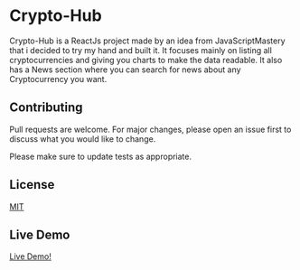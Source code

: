 # Crypto-Hub

Crypto-Hub is a ReactJs project made by an idea from JavaScriptMastery that i decided to try my hand and built it.
It focuses mainly on listing all cryptocurrencies and giving you charts to make the data readable.
It also has a News section where you can search for news about any Cryptocurrency you want.

## Contributing

Pull requests are welcome. For major changes, please open an issue first to discuss what you would like to change.

Please make sure to update tests as appropriate.

## License

[MIT](https://choosealicense.com/licenses/mit/)

## Live Demo

[Live Demo!](https://cryptos-hub.netlify.app/)
